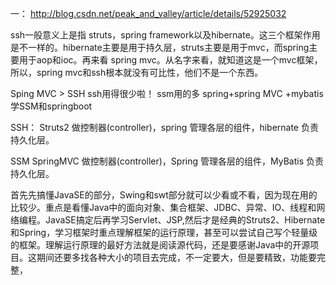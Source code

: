 一： http://blog.csdn.net/peak_and_valley/article/details/52925032

ssh一般意义上是指 struts，spring framework以及hibernate。这三个框架作用是不一样的。hibernate主要是用于持久层，struts主要是用于mvc，而spring主要用于aop和ioc。再来看 spring mvc。从名字来看，就知道这是一个mvc框架，所以，spring mvc和ssh根本就没有可比性，他们不是一个东西。

Sping MVC > SSH  ssh用得很少啦！
ssm用的多   spring+spring MVC +mybatis
学SSM和springboot

SSH：
Struts2 做控制器(controller)，spring 管理各层的组件，hibernate 负责持久化层。

SSM
 SpringMVC 做控制器(controller)，Spring 管理各层的组件，MyBatis 负责持久化层。
 
首先先搞懂JavaSE的部分，Swing和swt部分就可以少看或不看，因为现在用的比较少。重点是看懂Java中的面向对象、集合框架、JDBC、异常、IO、线程和网络编程。JavaSE搞定后再学习Servlet、JSP,然后才是经典的Struts2、Hibernate和Spring，学习框架时重点理解框架的运行原理，甚至可以尝试自己写个轻量级的框架。理解运行原理的最好方法就是阅读源代码，还是要感谢Java中的开源项目。这期间还要多找各种大小的项目去完成，不一定要大，但是要精致，功能要完整，  